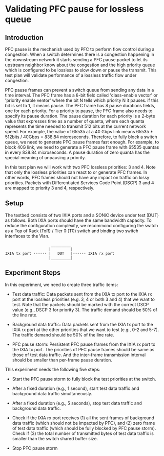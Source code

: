 # Validating PFC pause for lossless queue
## Introduction
PFC pause is the mechanish used by PFC to perform flow control during a congestion. When a switch determines there is a congestion happening in the downstream network it starts sending a PFC pause packet to let its upstream neighbor know about the congestion and the high priority queue which is configured to be lossless to slow down or pause the transmit. This test plan will validate performance of a lossless traffic flow under congestion. 

PFC pause frames can prevent a switch queue from sending any data in a time interval. The PFC frame has a 8-bit field called 'class-enable vector' or 'priority enable ventor' where the bit N tells which priority N it pauses. if this bit is set to 1, it means pause. The PFC frame has 8 pause durations fields, one for each priority. For a priority to pause, the PFC frame also needs to specify its pause duration.  The pause duration for each priority is a 2-byte value that expresses time as a number of quanta, where each quanta represents the time needed to transmit 512 bits at the current network speed. For example, the value of 65535 at a 40 Gbps link means 65535 * 512bits / 40Gbps = 838.84 microseconds. Therefore, to fully block a switch queue, we need to generate PFC pause frames fast enough. For example, to block 40G link, we need to generate a PFC pause frame with 65535 quantas in every 838.84 microseconds. A pause duration of zero quanta has the special meaning of unpausing a priority.

In this test plan we will work with two PFC lossless priorities: 3 and 4. Note that only the lossless priorities can react to or generate PFC frames. In other words, PFC frames should not have any impact on traffic on lossy priorities. Packets with Differentiated Services Code Point (DSCP) 3 and 4 are mapped to priority 3 and 4, respectively.

## Setup

The testbed consists of two IXIA ports and a SONiC device under test (DUT) as follows. Both IXIA ports should have the same bandwidth capacity. To reduce the configuration complexity, we recommond configuring the switch as a Top of Rack (ToR) / Tier 0 (T0) switch and binding two switch interfaces to the Vlan.
```
                     _________
                    |         |
IXIA tx port ------ |   DUT   |------ IXIA rx port
                    |_________|
```
## Experiment Steps
In this experiment, we need to create three traffic items:

- Test data traffic: Data packets sent from the IXIA tx port to the IXIA rx port at the lossless priorities (e.g. 3, 4 or both 3 and 4) that we want to test. Note that the packets should be marked with the correct DSCP value (e.g., DSCP 3 for priority 3). The traffic demand should be 50% of the line rate.

- Background data traffic: Data packets sent from the IXIA tx port to the IXIA rx port at the other priorities that we want to test (e.g., 0-2 and 5-7). The traffic demand should be 50% of the line rate.

- PFC pause storm: Persistent PFC pause frames from the IXIA rx port to the IXIA tx port. The priorities of PFC pause frames should be same as those of test data traffic. And the inter-frame transmission interval should be smaller than per-frame pause duration.

This experiment needs the following five steps:

- Start the PFC pause storm to fully block the test priorities at the switch.

- After a fixed duration (e.g., 1 second), start test data traffic and background data traffic simultaneously.

- After a fixed duration (e.g., 5 seconds), stop test data traffic and background data traffic.

- Check if the IXIA rx port receives (1) all the sent frames of background data traffic (which should not be impacted by PFC), and (2) zero frame of test data traffic (which should be fully blocked by PFC pause storm). Check if (3) the total number of transmitted bytes of test data traffic is smaller than the switch shared buffer size.

- Stop PFC pause storm
